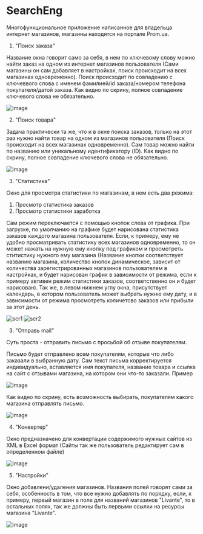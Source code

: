 # SearchEng

Многофункциональное приложение написанное для владельца интернет магазинов, магазины находятся на портале Prom.ua.

1. "Поиск заказа"

Название окна говорит само за себя, в нем по ключевому слову можно найти заказ на одном из интернет магазинов пользователя (Сами магазины он сам добавляет в настройках, поиск  происходит на всех магазинах одновременно).
Поиск происходит по совпадению с ключеввого слова с  именем фамилией/id заказа/номером телефона покупателя/датой заказа. Как видно по скрину, полное совпадение ключевого слова не обязательно. 

![image](https://user-images.githubusercontent.com/71173909/127339185-9324c7c6-dcfd-4f67-81ec-dd0c6fa192d6.png)

2. "Поиск товара"

Задача практически та же, что и в окне поиска заказов, только на этот раз нужно найти товар на одном из магазинов пользователя (Поиск  происходит на всех магазинах одновременно).
Сам товар можно найти по названию или уникальному идентификатору (ID). Как видно по скрину, полное совпадение ключевого слова не обязательно.

![image](https://user-images.githubusercontent.com/71173909/127341208-00b58a7f-08c1-4a68-b5c9-fdbec663446a.png)

3. "Статистика"

Окно для просмотра статистики по магазинам, в нем есть два режима:

1. Просмотр статистика заказов
2. Просмотр статистики заработка

Сам режим переключается с помощью кнопок слева от графика.
При загрузке, по умолчанию на графике будет нарисована статистика заказов каждого магазина пользователя.
Если, к примеру, ему не удобно просматривать статистику всех магазинов одновременно, то он может нажать на нужную ему кнопку под графиком и просмотреть ститистику нужного ему магазина
(Название кнопки соответствует названию магазина, количество кнопок динамическое, зависит
от количества зарегистрированных магазинов пользователем в настройках, и будет нарисован график в зависимости от режима, если к примеру автивен режим статистики заказов, соответственно он и будет нарисован).
 Так же, в левом нижнем углу окна, присутствует календарь, в котором пользователь может выбрать нужню ему дату, и в зависимости от режима просмотреть количетсво заказов или прибыли за этот день.
 
 ![scr1](https://user-images.githubusercontent.com/71173909/127346823-22b54ac4-c5d7-498d-b08a-9ddf3e36be00.png)
 ![scr2](https://user-images.githubusercontent.com/71173909/127346917-5bc155b9-faa8-49c6-8538-a67240363cc6.png)
 
 3. "Отправь mail"
 
 Суть проста - отправить письмо с просьбой об отзыве покупателям.
 
  
  Письмо будет отправлено всем покупателям, которые что либо заказали в выбранную дату.
  Сам текст письма корректируется индивидуально, вставляется имя покупателя, название товара и ссылка на сайт с отзывами магазина, на котором они что-то заказали.
  Пример
  
  ![image](https://user-images.githubusercontent.com/71173909/127349795-4833fea2-3d44-4e56-bb01-16f2cc10c813.png)
  
  Как видно по скрину, есть возможность выбирать, покупателям какого магазина отправлять письмо.
  
 ![image](https://user-images.githubusercontent.com/71173909/127350067-d9f7f1d2-f70a-4ef1-8ea2-1a05a95d8642.png)
 
4. "Конвертер"

Окно предназначено для конвертации содержимого нужных сайтов из XML в Excel формат (Сайты так же пользователь редактирует сам в определенном файле) 

![image](https://user-images.githubusercontent.com/71173909/127350964-26411396-a15a-4010-8d5f-6703dc45260c.png)

5. "Настройки"

Окно добавлени/удаления магазинов.
Названия полей говорят сами за себя, особенность в том, что все нужно добавлять по порядку, если, к примеру, первый магазин в поле для названий магазинов "Livante",
то в остальных полях, так же должны быть первыми ссылки на ресурсы магазина "Livante".

![image](https://user-images.githubusercontent.com/71173909/127352211-e160df25-a224-4fee-a578-d2d49f8a0571.png)
